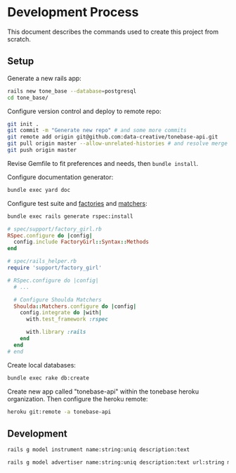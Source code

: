 # Development Process

This document describes the commands used to create this project from scratch.

## Setup

Generate a new rails app:

```` sh
rails new tone_base --database=postgresql
cd tone_base/
````

Configure version control and deploy to remote repo:

```` sh
git init .
git commit -m "Generate new repo" # and some more commits
git remote add origin git@github.com:data-creative/tonebase-api.git
git pull origin master --allow-unrelated-histories # and resolve merge conflicts
git push origin master
````

Revise Gemfile to fit preferences and needs, then `bundle install`.

Configure documentation generator:

```` sh
bundle exec yard doc
````

Configure test suite and [factories](https://github.com/thoughtbot/factory_girl/blob/master/GETTING_STARTED.md#rspec) and [matchers](https://github.com/thoughtbot/shoulda-matchers):

```` sh
bundle exec rails generate rspec:install
````

```` rb
# spec/support/factory_girl.rb
RSpec.configure do |config|
  config.include FactoryGirl::Syntax::Methods
end
````

```` rb
# spec/rails_helper.rb
require 'support/factory_girl'

# RSpec.configure do |config|
  # ...

  # Configure Shoulda Matchers
  Shoulda::Matchers.configure do |config|
    config.integrate do |with|
      with.test_framework :rspec

      with.library :rails
    end
  end
# end
````

Create local databases:

```` sh
bundle exec rake db:create
````

Create new app called "tonebase-api" within the tonebase heroku organization. Then configure the heroku remote:

```` sh
heroku git:remote -a tonebase-api
````

## Development

```` sh
rails g model instrument name:string:uniq description:text

rails g model advertiser name:string:uniq description:text url:string metadata:text
````
